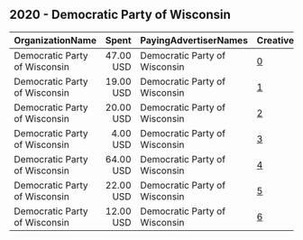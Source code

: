 ## 2020 - Democratic Party of Wisconsin 
|OrganizationName|Spent|PayingAdvertiserNames|CreativeUrls|Impressions|Genders|AgeBrackets|CountryCodes|BillingAddresses|CandidateBallotInformation|
|:---|---:|:---|:---|---:|:---|:---|:---|:---|:---|
|Democratic Party of Wisconsin|47.00 USD|Democratic Party of Wisconsin|[0](https://www.snap.com/political-ads/asset/a0a42ef4d0307c6e585dd4804597aed23130b90287a5466c7389c8a2e3f91f63?mediaType=png)|6,034|||united states|"P.O. Box 1686 ,Madison,53701,US"|2020 Election|
|Democratic Party of Wisconsin|19.00 USD|Democratic Party of Wisconsin|[1](https://www.snap.com/political-ads/asset/d80712b8bcc5441252622b29a35eee4597c681e807754465f765444dac1b1c5a?mediaType=png)|3,599|||united states|"P.O. Box 1686 ,Madison,53701,US"|2020 Election|
|Democratic Party of Wisconsin|20.00 USD|Democratic Party of Wisconsin|[2](https://www.snap.com/political-ads/asset/39a3814f854809fa70c6aa85abb4922e141fdc956877e7430892a6c61bde0ef3?mediaType=png)|4,707|||united states|"P.O. Box 1686 ,Madison,53701,US"|2020 Election|
|Democratic Party of Wisconsin|4.00 USD|Democratic Party of Wisconsin|[3](https://www.snap.com/political-ads/asset/1ac9f1eb4181017d438607ef8f25b84afff9cbffa721f9df58b664fa6761a46d?mediaType=png)|892|||united states|"P.O. Box 1686 ,Madison,53701,US"|2020 Election|
|Democratic Party of Wisconsin|64.00 USD|Democratic Party of Wisconsin|[4](https://www.snap.com/political-ads/asset/c7603b910f3e05f7664cd7a526d98479bc95d45510cac0f370e490d72f94c753?mediaType=png)|7,653|||united states|"P.O. Box 1686 ,Madison,53701,US"|2020 Election|
|Democratic Party of Wisconsin|22.00 USD|Democratic Party of Wisconsin|[5](https://www.snap.com/political-ads/asset/0f4a7e212ac635e45edc20becf4a0c292ff38e4d81381cb0bf87c50e4dc34c0c?mediaType=png)|5,274|||united states|"P.O. Box 1686 ,Madison,53701,US"|2020 Election|
|Democratic Party of Wisconsin|12.00 USD|Democratic Party of Wisconsin|[6](https://www.snap.com/political-ads/asset/7a5d7a8d4e02065a0fa5518dda3ad18d9d68bbf4c6552a3e9255e71ba4d62055?mediaType=png)|1,986|||united states|"P.O. Box 1686 ,Madison,53701,US"|2020 Election|
